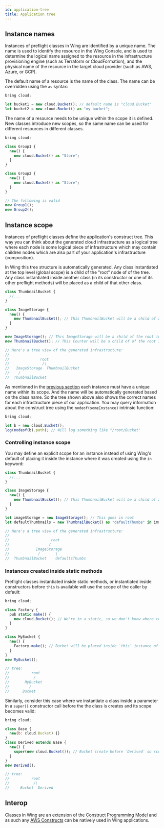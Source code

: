 ```yaml
---
id: application-tree
title: Application tree 
---
```


## Instance names

Instances of preflight classes in Wing are identified by a unique name.
The name is used to identify the resource in the Wing Console, and is used to determine the logical name assigned to the resource in the infrastructure provisioning engine (such as Terraform or CloudFormation), and the physical name of the resource in the target cloud provider (such as AWS, Azure, or GCP).

The default name of a resource is the name of the class. The name can be overridden using the `as` syntax:

```js example
bring cloud;

let bucket1 = new cloud.Bucket(); // default name is "cloud.Bucket"
let bucket2 = new cloud.Bucket() as "my-bucket";
```

The name of a resource needs to be unique within the scope it is defined.
New classes introduce new scopes, so the same name can be used for different resources in different classes.

```js example
bring cloud;

class Group1 {
  new() {
    new cloud.Bucket() as "Store";
  }
}

class Group2 {
  new() {
    new cloud.Bucket() as "Store";
  }
}

// The following is valid
new Group1();
new Group2();
```

## Instance scope

Instances of preflight classes define the application's construct tree. This way you can think about the generated cloud infrastructure as a logical tree where each node is some logical piece of infrastructure which may contain children nodes which are also part of your application's infrastructure (composition). 

In Wing this tree structure is automatically generated. Any class instantiated at the top level (global scope) is a child of the "root" node of of the tree. 
Any class instantiated inside another class (in its constructor or one of its other preflight methods) will be placed as a child of that other class.

```js example
class ThumbnailBucket {
  //...
}

class ImageStorage {
  new() {
    new ThumbnailBucket(); // This ThumbnailBucket will be a child of a ImageStorage instance in the construct tree
  }
}

new ImageStorage(); // This ImageStorage will be a child of the root in the construct tree
new ThumbnailBucket(); // This Counter will be a child of of the root in the construct tree

// Here's a tree view of the generated infrastructure:
//
//              root
//               /\
//   ImageStorage  ThumbnailBucket
//    /
//  ThumbnailBucket
```

As mentioned in the [previous section](#instance-names) each instance must have a unique name within its scope. 
And the name will be automatically generated based on the class name. 
So the tree shown above also shows the correct names for each infrastructure piece of our application.
You may query information about the construct tree using the `nodeof(someInstance)` intrinsic function:
```js example
bring cloud;

let b = new cloud.Bucket();
log(nodeof(b).path); // Will log something like "/root/Bucket"
```

### Controlling instance scope

You may define an explicit scope for an instance instead of using Wing's default of placing it inside the instance where it was created using the `in` keyword:

```js example
class ThumbnailBucket {
  //...
}

class ImageStorage {
  new() {
    new ThumbnailBucket(); // This ThumbnailBucket will be a child of a ImageStorage instance in the construct tree
  }
}

let imageStorage = new ImageStorage(); // This goes in root
let defaultThumbnails = new ThumbnailBucket() as "defaultThumbs" in imageStorage; // This is explicitly named "defaultThumbs" and explicitly placed inside imageStorage

// Here's a tree view of the generated infrastructure:
//
//                   root
//                  /
//            ImageStorage  
//             /       \
//  ThumbnailBucket    defaultsThumbs
```

### Instances created inside static methods

Preflight classes instantiated inside static methods, or instantiated inside constructors before `this` is available will use the
scope of the caller by default:

```js example
bring cloud;

class Factory {
  pub static make() {
    new cloud.Bucket(); // We're in a static, so we don't know where to place this bucket
  }
}

class MyBucket {
  new() {
    Factory.make(); // Bucket will be placed inside `this` instance of `MyBucket`
  }
}
new MyBucket();

// tree:
//          root
//           /
//       MyBucket
//         /
//      Bucket
```

Similarly, consider this case where we instantiate a class inside a parameter in a `super()` constructor call before the
the class is creates and its scope becomes valid:

```js example
bring cloud;

class Base {
  new(b: cloud.Bucket) {}
}
class Derived extends Base {
  new() {
    super(new cloud.Bucket()); // Bucket create before `Derived` so scope defaults to caller
  }
}
new Derived();

// tree:
//          root
//           /\
//     Bucket  Derived
```

## Interop
Classes in Wing are an extension of the [Construct Programming Model] and as such any [AWS Constructs] can be natively used in Wing applications.

[Construct Programming Model]: https://docs.aws.amazon.com/cdk/v2/guide/constructs.html
[AWS Constructs]: https://github.com/aws/constructs
